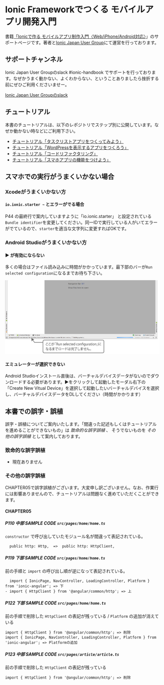 # Ionic Frameworkでつくる モバイルアプリ開発入門
書籍[「Ionicで作る モバイルアプリ制作入門〈Web/iPhone/Android対応〉](http://amzn.to/2mstNnh)」のサポートページです。著者と[Ionic Japan User Group](https://t.co/K9slM8tvi8)にて運営を行っております。

## サポートチャンネル
Ionic Japan User Groupのslack #ionic-handbook でサポートを行っております。なぜかうまく動かない、よくわからない、ということありましたら挫折する前にぜひご利用くださいませー。

[Ionic Japan User Groupのslack](https://t.co/K9slM8tvi8)

## チュートリアル
本書のチュートリアルは、以下のレポジトリでステップ別に公開しています。なぜか動かない時などにご利用下さい。
- [チュートリアル「タスクリストアプリをつくってみよう」](https://github.com/Ionic-jp/ionic-tutorial)
- [チュートリアル「WordPressを表示するアプリをつくろう」](https://github.com/Ionic-jp/wp-tutorial)
- [チュートリアル「コードリファクタリング」](https://github.com/Ionic-jp/rf-tutorial)
- [チュートリアル「スマホアプリの機能をつけよう」](https://github.com/Ionic-jp/native-tutorial)

## スマホでの実行がうまくいかない場合
### Xcodeがうまくいかない方
#### `io.ionic.starter ~` とエラーがでる場合
P44 の最終行で案内していますように「io.ionic.starter」 と設定されている `Bundle identifier`を変更してください。同一IDで実行している人がいてエラーがでているので、`starter`を適当な文字列に変更すればOKです。

### Android Studioがうまくいかない方
#### ▶ が有効にならない
多くの場合はファイル読み込みに時間がかかっています。最下部のバーが`Run selected configuration`になるまでお待ち下さい。

![Android Studioのロード中表示](image/androidstudio_footer_loading.png)

#### エミュレーターが選択できない
Android Studioインストール直後は、バーチャルデバイスデータがないのでダウンロードする必要があります。▶をクリックして起動したモーダル右下の「Create New Vitual Device」を選択して起動したいバーチャルデバイスを選択し、バーチャルデバイスデータをDLしてください（時間がかかります）

## 本書での誤字・誤植
誤字・誤植についてご案内いたします。「間違った記述もしくはチュートリアルを進めることができないもの」は *致命的な誤字誤植* 、 そうでないものを *その他の誤字誤植* として案内しております。

### 致命的な誤字誤植
- 現在ありません

### その他の誤字誤植
CHAPTER05で誤字誤植がございます。大変申し訳ございません。なお、作業行には影響ありませんので、チュートリアルは問題なく進めていただくことができます。

#### CHAPTER05

##### P110 中部 SAMPLE CODE `src/pages/home/home.ts`
`constructor` で呼び出していたモジュール名が間違って表記されている。

```
  public http: Http,  =>  public http: HttpClient,
```


##### P119 下部 SAMPLE CODE `src/pages/home/home.ts`
前の手順と `import` の呼び出し順が逆になって表記されている。

```
  import { IonicPage, NavController, LoadingController, Platform } from 'ionic-angular'; => 下
- import { HttpClient } from '@angular/common/http'; => 上
```


##### P122 下部 SAMPLE CODE `src/pages/home/home.ts`
前の手順で削除した `HttpClient` の表記が残っている / `Platform` の追加が消えている

```
import { HttpClient } from '@angular/common/http'; => 削除
import { IonicPage, NavController, LoadingController, Platform } from 'ionic-angular'; => Platformの追加
```

##### P123 中部 SAMPLE CODE `src/pages/article/article.ts`
前の手順で削除した `HttpClient` の表記が残っている

```
import { HttpClient } from '@angular/common/http'; => 削除
```
